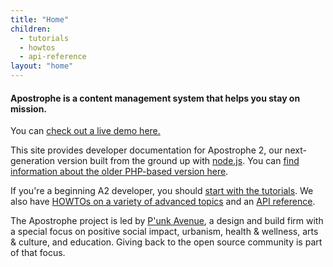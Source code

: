 ```yaml
---
title: "Home"
children:
  - tutorials
  - howtos
  - api-reference
layout: "home"
---
```


#### Apostrophe is a content management system that helps you stay on mission.

You can [check out a live demo here.](http://demo2.apostrophenow.com)

This site provides developer documentation for Apostrophe 2, our next-generation version built from the ground up with [node.js](http://nodejs.org). You can [find information about the older PHP-based version here](http://trac.apostrophenow.org).

If you're a beginning A2 developer, you should [start with the tutorials](tutorials/index.html). We also have [HOWTOs on a variety of advanced topics](howtos/index.html) and an [API reference](api-reference/index.html).

The Apostrophe project is led by [P'unk Avenue](http://punkave.com), a design and build firm with a special focus on positive social impact, urbanism, health & wellness, arts & culture, and education. Giving back to the open source community is part of that focus.
